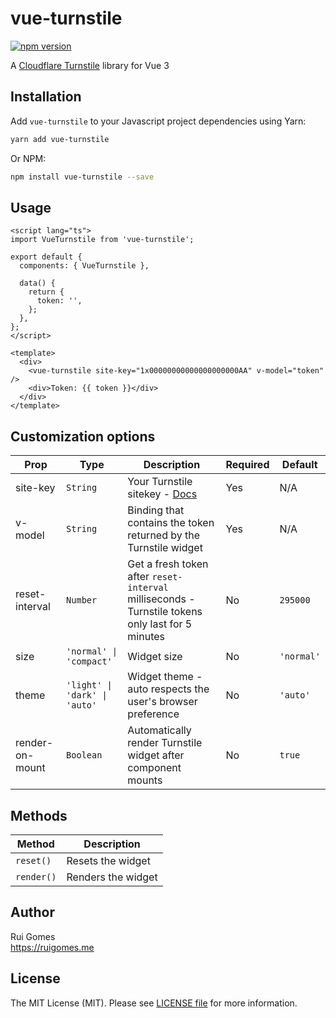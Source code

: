 # vue-turnstile

[![npm version](https://badge.fury.io/js/vue-turnstile.svg)](https://www.npmjs.com/package/vue-turnstile)

A [Cloudflare Turnstile](https://developers.cloudflare.com/turnstile/) library for Vue 3

## Installation

Add `vue-turnstile` to your Javascript project dependencies using Yarn:

```bash
yarn add vue-turnstile
```

Or NPM:

```bash
npm install vue-turnstile --save
```

## Usage

```vue
<script lang="ts">
import VueTurnstile from 'vue-turnstile';

export default {
  components: { VueTurnstile },

  data() {
    return {
      token: '',
    };
  },
};
</script>

<template>
  <div>
    <vue-turnstile site-key="1x00000000000000000000AA" v-model="token" />
    <div>Token: {{ token }}</div>
  </div>
</template>
```

## Customization options

| Prop            | Type                          | Description                                                                                      | Required | Default    |
| --------------- | ----------------------------- | ------------------------------------------------------------------------------------------------ | -------- | ---------- |
| site-key        | `String`                      | Your Turnstile sitekey - [Docs](https://developers.cloudflare.com/turnstile/get-started/)        | Yes      | N/A        |
| v-model         | `String`                      | Binding that contains the token returned by the Turnstile widget                                 | Yes      | N/A        |
| reset-interval  | `Number`                      | Get a fresh token after `reset-interval` milliseconds - Turnstile tokens only last for 5 minutes | No       | `295000`   |
| size            | `'normal' \| 'compact'`       | Widget size                                                                                      | No       | `'normal'` |
| theme           | `'light' \| 'dark' \| 'auto'` | Widget theme - auto respects the user's browser preference                                       | No       | `'auto'`   |
| render-on-mount | `Boolean`                     | Automatically render Turnstile widget after component mounts                                     | No       | `true`     |

## Methods

| Method     | Description        |
| ---------- | ------------------ |
| `reset()`  | Resets the widget  |
| `render()` | Renders the widget |

## Author

Rui Gomes  
https://ruigomes.me

## License

The MIT License (MIT). Please see [LICENSE file](https://github.com/ruigomeseu/vue-turnstile/blob/main/LICENSE.md) for more information.
